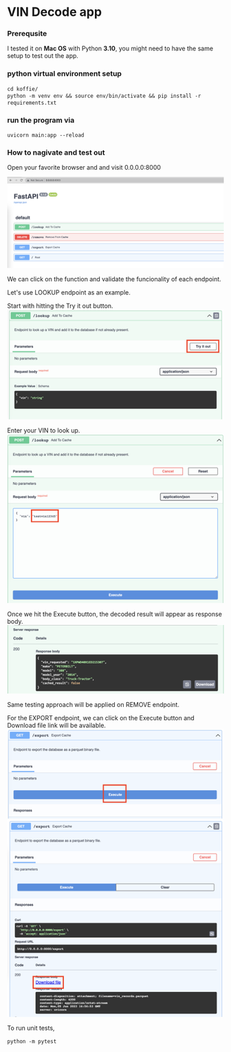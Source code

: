 # VIN Decode app

### Prerequsite 
I tested it on **Mac OS** with Python **3.10**, you might need to have the same setup to test out the app.

### python virtual environment setup
```
cd koffie/
python -m venv env && source env/bin/activate && pip install -r requirements.txt
```
### run the program via 
```
uvicorn main:app --reload
```

### How to nagivate and test out 

Open your favorite browser and and visit 0.0.0.0:8000

![plot](images/01.png)

We can click on the function and validate the funcionality of each endpoint.

Let's use LOOKUP endpoint as an example.

Start with hitting the Try it out button.
![plot](images/02.png)

Enter your VIN to look up. 
![plot](images/03.png)

Once we hit the Execute button, the decoded result will appear as response body.
![plot](images/04.png)



Same testing approach will be applied on REMOVE endpoint.


For the EXPORT endpoint, we can click on the Execute button and Download file link will be available.
![plot](images/05.png)
![plot](images/06.png)


To run unit tests,
```
python -m pytest
```
